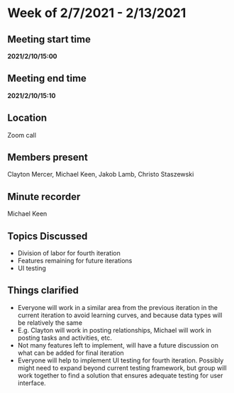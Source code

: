 
# Week of 2/7/2021 - 2/13/2021

## Meeting start time
**2021/2/10/15:00**

## Meeting end time
**2021/2/10/15:10**

## Location
Zoom call

## Members present
Clayton Mercer, Michael Keen, Jakob Lamb, Christo Staszewski

## Minute recorder
Michael Keen

## Topics Discussed
- Division of labor for fourth iteration
- Features remaining for future iterations
- UI testing


## Things clarified
- Everyone will work in a similar area from the previous iteration in the current iteration to avoid learning curves, and because data types will be relatively the same
- E.g. Clayton will work in posting relationships, Michael will work in posting tasks and activities, etc.
- Not many features left to implement, will have a future discussion on what can be added for final iteration
- Everyone will help to implement UI testing for fourth iteration. Possibly might need to expand beyond current testing framework, but group will work together to find a solution that ensures adequate testing for user interface. 
